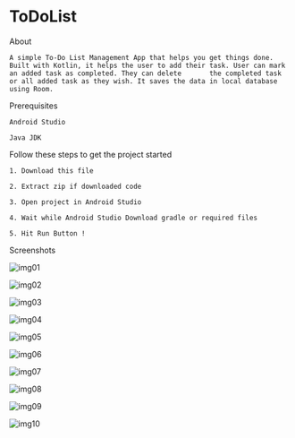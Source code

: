 # ToDoList
About

    A simple To-Do List Management App that helps you get things done. Built with Kotlin, it helps the user to add their task. User can mark an added task as completed. They can delete       the completed task or all added task as they wish. It saves the data in local database using Room.

Prerequisites

    Android Studio
    
    Java JDK
    
Follow these steps to get the project started

    1. Download this file
    
    2. Extract zip if downloaded code
    
    3. Open project in Android Studio
    
    4. Wait while Android Studio Download gradle or required files
    
    5. Hit Run Button !

Screenshots

![img01](https://github.com/KDVVRPavani/ToDoList/assets/85434722/d5122920-cc36-452c-b742-08f06dcb1b00)

![img02](https://github.com/KDVVRPavani/ToDoList/assets/85434722/17909d42-c50d-4109-81e9-1e607872b593)

![img03](https://github.com/KDVVRPavani/ToDoList/assets/85434722/8cb46155-364d-4a43-b934-62feb840ef7f)

![img04](https://github.com/KDVVRPavani/ToDoList/assets/85434722/f47b8bc4-77c5-41ac-aaa9-3c8390ac3478)

![img05](https://github.com/KDVVRPavani/ToDoList/assets/85434722/db435f9b-ad2f-4008-8212-2ac6832afb79)

![img06](https://github.com/KDVVRPavani/ToDoList/assets/85434722/42de1df4-1ac9-485f-a57e-7f39e8d5541b)

![img07](https://github.com/KDVVRPavani/ToDoList/assets/85434722/1f8a401f-6987-4ad8-b1d0-a2ce31d1ff93)

![img08](https://github.com/KDVVRPavani/ToDoList/assets/85434722/93103ffc-68f1-4d42-aeaa-b01926b1d21a)

![img09](https://github.com/KDVVRPavani/ToDoList/assets/85434722/217bbea1-d090-42d7-872a-a6cb8ed8d650)

![img10](https://github.com/KDVVRPavani/ToDoList/assets/85434722/00701e9d-da0a-4a24-902e-4e19b1067db1)
